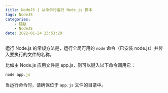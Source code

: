 ```yaml
---
title: NodeJS | 从命令行运行 Node.js 脚本
tags: NodeJS
categories:
    - 随敲
    - NodeJS
date: 2022-01-24 23:53:28
---
```


运行 Node.js 的常规方法是，运行全局可用的 `node` 命令（已安装 node.js）并传入要执行的文件的名称。

比如主 Node.js 应用文件是 app.js，则可以键入以下命令调用它：

```js
node app.js
```

当运行命令时，请确保位于 `app.js` 文件的目录中。
